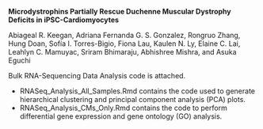 **Microdystrophins Partially Rescue Duchenne Muscular Dystrophy Deficits in iPSC-Cardiomyocytes**

Abiageal R. Keegan, Adriana Fernanda G. S. Gonzalez, Rongruo Zhang, Hung Doan, Sofía I. Torres-Bigio, Fiona Lau, Kaulen N. Ly, Elaine C. Lai, Leahlyn C. Mamuyac, Sriram Bhimaraju, Abhishree Mishra, and Asuka Eguchi

Bulk RNA-Sequencing Data Analysis code is attached.

- RNASeq_Analysis_All_Samples.Rmd contains the code used to generate hierarchical clustering and principal component analysis (PCA) plots. 
- RNASeq_Analysis_CMs_Only.Rmd contains the code to perform differential gene expression and gene ontology (GO) analysis. 
